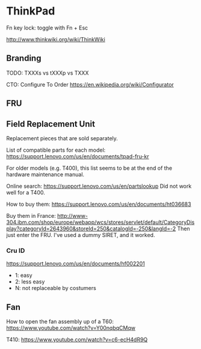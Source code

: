 # ThinkPad

Fn key lock: toggle with Fn + Esc

<http://www.thinkwiki.org/wiki/ThinkWiki>

## Branding

TODO: TXXXs vs tXXXp vs TXXX

CTO: Configure To Order <https://en.wikipedia.org/wiki/Configurator>

## FRU

## Field Replacement Unit

Replacement pieces that are sold separately.

List of compatible parts for each model: <https://support.lenovo.com/us/en/documents/tpad-fru-kr>

For older models (e.g. T400), this list seems to be at the end of the hardware maintenance manual.

Online search: <https://support.lenovo.com/us/en/partslookup> Did not work well for a T400.

How to buy them: <https://support.lenovo.com/us/en/documents/ht036683>

Buy them in France: <http://www-304.ibm.com/shop/europe/webapp/wcs/stores/servlet/default/CategoryDisplay?categoryId=2643960&storeId=250&catalogId=-250&langId=-2> Then just enter the FRU. I've used a dummy SIRET, and it worked.

### Cru ID

https://support.lenovo.com/us/en/documents/hf002201

- 1: easy
- 2: less easy
- N: not replaceable by costumers

## Fan

How to open the fan assembly up of a T60: <https://www.youtube.com/watch?v=Y00nqbqCMqw>

T410: <https://www.youtube.com/watch?v=c6-ecH4dR9Q>
